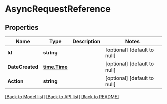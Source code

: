 # AsyncRequestReference

## Properties
Name | Type | Description | Notes
------------ | ------------- | ------------- | -------------
**Id** | **string** |  | [optional] [default to null]
**DateCreated** | [**time.Time**](time.Time.md) |  | [optional] [default to null]
**Action** | **string** |  | [optional] [default to null]

[[Back to Model list]](../README.md#documentation-for-models) [[Back to API list]](../README.md#documentation-for-api-endpoints) [[Back to README]](../README.md)


